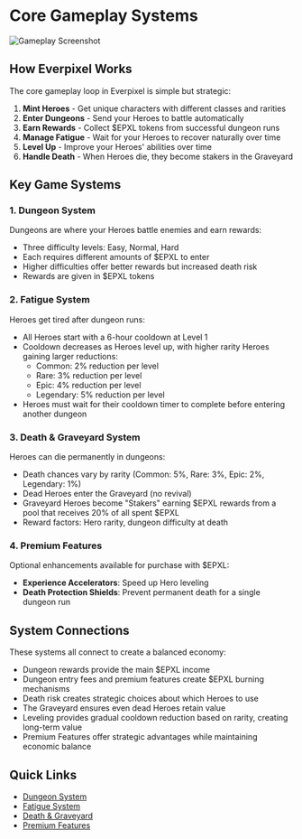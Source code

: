 # Core Gameplay Systems

![Gameplay Screenshot](https://placeholder.com/wp-content/uploads/2018/10/placeholder.png)

## How Everpixel Works

The core gameplay loop in Everpixel is simple but strategic:

1. **Mint Heroes** - Get unique characters with different classes and rarities
2. **Enter Dungeons** - Send your Heroes to battle automatically
3. **Earn Rewards** - Collect $EPXL tokens from successful dungeon runs
4. **Manage Fatigue** - Wait for your Heroes to recover naturally over time
5. **Level Up** - Improve your Heroes' abilities over time
6. **Handle Death** - When Heroes die, they become stakers in the Graveyard

## Key Game Systems

### 1. Dungeon System

Dungeons are where your Heroes battle enemies and earn rewards:
- Three difficulty levels: Easy, Normal, Hard
- Each requires different amounts of $EPXL to enter
- Higher difficulties offer better rewards but increased death risk
- Rewards are given in $EPXL tokens

### 2. Fatigue System

Heroes get tired after dungeon runs:
- All Heroes start with a 6-hour cooldown at Level 1
- Cooldown decreases as Heroes level up, with higher rarity Heroes gaining larger reductions:
  - Common: 2% reduction per level
  - Rare: 3% reduction per level
  - Epic: 4% reduction per level
  - Legendary: 5% reduction per level
- Heroes must wait for their cooldown timer to complete before entering another dungeon

### 3. Death & Graveyard System

Heroes can die permanently in dungeons:
- Death chances vary by rarity (Common: 5%, Rare: 3%, Epic: 2%, Legendary: 1%)
- Dead Heroes enter the Graveyard (no revival)
- Graveyard Heroes become "Stakers" earning $EPXL rewards from a pool that receives 20% of all spent $EPXL
- Reward factors: Hero rarity, dungeon difficulty at death

### 4. Premium Features

Optional enhancements available for purchase with $EPXL:
- **Experience Accelerators**: Speed up Hero leveling
- **Death Protection Shields**: Prevent permanent death for a single dungeon run

## System Connections

These systems all connect to create a balanced economy:
- Dungeon rewards provide the main $EPXL income
- Dungeon entry fees and premium features create $EPXL burning mechanisms
- Death risk creates strategic choices about which Heroes to use
- The Graveyard ensures even dead Heroes retain value
- Leveling provides gradual cooldown reduction based on rarity, creating long-term value
- Premium Features offer strategic advantages while maintaining economic balance

## Quick Links
- [Dungeon System](dungeons.md)
- [Fatigue System](fatigue.md)
- [Death & Graveyard](death.md)
- [Premium Features](premium-features.md)